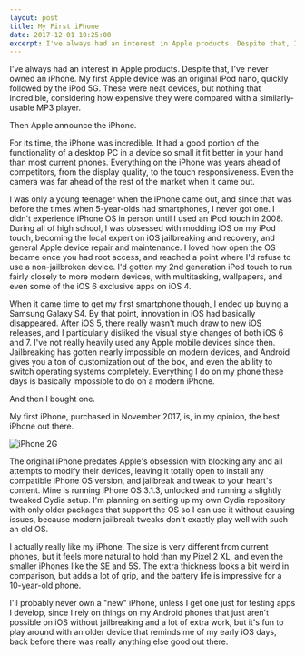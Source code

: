 ```yaml
---
layout: post
title: My First iPhone
date: 2017-12-01 10:25:00
excerpt: I've always had an interest in Apple products. Despite that, I've never owned an iPhone until now.
---
```


I've always had an interest in Apple products. Despite that, I've never owned an iPhone. My first Apple device was an original iPod nano, quickly followed by the iPod 5G. These were neat devices, but nothing that incredible, considering how expensive they were compared with a similarly-usable MP3 player.

Then Apple announce the iPhone.

For its time, the iPhone was incredible. It had a good portion of the functionality of a desktop PC in a device so small it fit better in your hand than most current phones. Everything on the iPhone was years ahead of competitors, from the display quality, to the touch responsiveness. Even the camera was far ahead of the rest of the market when it came out.

I was only a young teenager when the iPhone came out, and since that was before the times when 5-year-olds had smartphones, I never got one. I didn't experience iPhone OS in person until I used an iPod touch in 2008. During all of high school, I was obsessed with modding iOS on my iPod touch, becoming the local expert on iOS jailbreaking and recovery, and general Apple device repair and maintenance. I loved how open the OS became once you had root access, and reached a point where I'd refuse to use a non-jailbroken device. I'd gotten my 2nd generation iPod touch to run fairly closely to more modern devices, with multitasking, wallpapers, and even some of the iOS 6 exclusive apps on iOS 4.

When it came time to get my first smartphone though, I ended up buying a Samsung Galaxy S4. By that point, innovation in iOS had basically disappeared. After iOS 5, there really wasn't much draw to new iOS releases, and I particularly disliked the visual style changes of both iOS 6 and 7. I've not really heavily used any Apple mobile devices since then. Jailbreaking has gotten nearly impossible on modern devices, and Android gives you a ton of customization out of the box, and even the ability to switch operating systems completely. Everything I do on my phone these days is basically impossible to do on a modern iPhone.

And then I bought one.

My first iPhone, purchased in November 2017, is, in my opinion, the best iPhone out there.

![iPhone 2G](https://blog.phpizza.com/assets/iphone-2g.jpg)

The original iPhone predates Apple's obsession with blocking any and all attempts to modify their devices, leaving it totally open to install any compatible iPhone OS version, and jailbreak and tweak to your heart's content. Mine is running iPhone OS 3.1.3, unlocked and running a slightly tweaked Cydia setup. I'm planning on setting up my own Cydia repository with only older packages that support the OS so I can use it without causing issues, because modern jailbreak tweaks don't exactly play well with such an old OS.

I actually really like my iPhone. The size is very different from current phones, but it feels more natural to hold than my Pixel 2 XL, and even the smaller iPhones like the SE and 5S. The extra thickness looks a bit weird in comparison, but adds a lot of grip, and the battery life is impressive for a 10-year-old phone.

I'll probably never own a "new" iPhone, unless I get one just for testing apps I develop, since I rely on things on my Android phones that just aren't possible on iOS without jailbreaking and a lot of extra work, but it's fun to play around with an older device that reminds me of my early iOS days, back before there was really anything else good out there.
